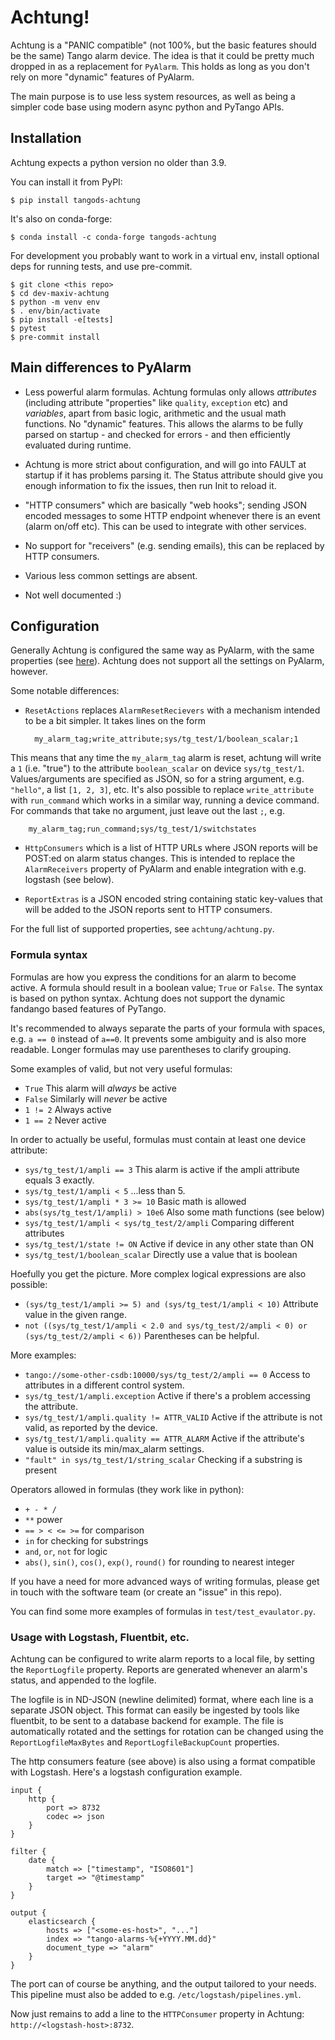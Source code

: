 Achtung!
========

Achtung is a "PANIC compatible" (not 100%, but the basic features should be the same) Tango alarm device. The idea is that it could be pretty much dropped in as a replacement for `PyAlarm`. This holds as long as you don't rely on more "dynamic" features of PyAlarm. 

The main purpose is to use less system resources, as well as being a simpler code base using modern async python and PyTango APIs.


## Installation

Achtung expects a python version no older than 3.9.

You can install it from PyPI:

    $ pip install tangods-achtung
    
It's also on conda-forge:

    $ conda install -c conda-forge tangods-achtung

For development you probably want to work in a virtual env, install optional deps for running tests, and use pre-commit.
    
    $ git clone <this repo>
    $ cd dev-maxiv-achtung
    $ python -m venv env
    $ . env/bin/activate
    $ pip install -e[tests]
    $ pytest
    $ pre-commit install


## Main differences to PyAlarm

- Less powerful alarm formulas. Achtung formulas only allows *attributes* (including attribute "properties" like `quality`, `exception` etc) and *variables*, apart from basic logic, arithmetic and the usual math functions. No "dynamic" features. This allows the alarms to be fully parsed on startup - and checked for errors - and then efficiently evaluated during runtime.

- Achtung is more strict about configuration, and will go into FAULT at startup if it has problems parsing it. The Status attribute should give you enough information to fix the issues, then run Init to reload it.

- "HTTP consumers" which are basically "web hooks"; sending JSON encoded messages to some HTTP endpoint whenever there is an event (alarm on/off etc). This can be used to integrate with other services. 

- No support for "receivers" (e.g. sending emails), this can be replaced by HTTP consumers.

- Various less common settings are absent.

- Not well documented :)


## Configuration

Generally Achtung is configured the same way as PyAlarm, with the same properties (see [here](https://tango-controls.readthedocs.io/projects/panic/en/latest/PyAlarmUserGuide.html#pyalarm-device-properties)). Achtung does not support all the settings on PyAlarm, however.

Some notable differences:

* `ResetActions` replaces `AlarmResetRecievers` with a mechanism intended to be a bit simpler. It takes lines on the form
    
        my_alarm_tag;write_attribute;sys/tg_test/1/boolean_scalar;1
    
 This means that any time the `my_alarm_tag` alarm is reset, achtung will write a `1` (i.e. "true") to the attribute `boolean_scalar` on device `sys/tg_test/1`. Values/arguments are specified as JSON, so for a string argument, e.g. `"hello"`, a list `[1, 2, 3]`, etc. It's also possible to replace `write_attribute` with `run_command` which works in a similar way, running a device command. For commands that take no argument, just leave out the last `;`, e.g.
 
        my_alarm_tag;run_command;sys/tg_test/1/switchstates
 
* `HttpConsumers` which is a list of HTTP URLs where JSON reports will be POST:ed on alarm status changes. This is intended to replace the `AlarmReceivers` property of PyAlarm and enable integration with e.g. logstash (see below).

* `ReportExtras` is a JSON encoded string containing static key-values that will be added to the JSON reports sent to HTTP consumers.

For the full list of supported properties, see `achtung/achtung.py`.


### Formula syntax

Formulas are how you express the conditions for an alarm to become active. A formula should result in a boolean value; `True` or `False`. The syntax is based on python syntax. Achtung does not support the dynamic fandango based features of PyTango.

It's recommended to always separate the parts of your formula with spaces, e.g. `a == 0` instead of `a==0`. It prevents some ambiguity and is also more readable. Longer formulas may use parentheses to clarify grouping.

Some examples of valid, but not very useful formulas:

- `True` This alarm will *always* be active
- `False` Similarly will *never* be active
- `1 != 2`  Always active
- `1 == 2`  Never active

In order to actually be useful, formulas must contain at least one device attribute:

- `sys/tg_test/1/ampli == 3` This alarm is active if the ampli attribute equals 3 exactly.
- `sys/tg_test/1/ampli < 5` ...less than 5.
- `sys/tg_test/1/ampli * 3 >= 10`  Basic math is allowed
- `abs(sys/tg_test/1/ampli) > 10e6`  Also some math functions (see below)
- `sys/tg_test/1/ampli < sys/tg_test/2/ampli` Comparing different attributes
- `sys/tg_test/1/state != ON` Active if device in any other state than ON
- `sys/tg_test/1/boolean_scalar` Directly use a value that is boolean

Hoefully you get the picture. More complex logical expressions are also possible:

- `(sys/tg_test/1/ampli >= 5) and (sys/tg_test/1/ampli < 10)` Attribute value in the given range.
- `not ((sys/tg_test/1/ampli < 2.0 and sys/tg_test/2/ampli < 0) or (sys/tg_test/2/ampli < 6))` Parentheses can be helpful.

More examples:

- `tango://some-other-csdb:10000/sys/tg_test/2/ampli == 0` Access to attributes in a different control system.
- `sys/tg_test/1/ampli.exception` Active if there's a problem accessing the attribute.
- `sys/tg_test/1/ampli.quality != ATTR_VALID` Active if the attribute is not valid, as reported by the device.
- `sys/tg_test/1/ampli.quality == ATTR_ALARM` Active if the attribute's value is outside its min/max_alarm settings.
- `"fault" in sys/tg_test/1/string_scalar` Checking if a substring is present

Operators allowed in formulas (they work like in python):
- `+ - * /`
- `**` power
- `== > < <= >=` for comparison
- `in` for checking for substrings
- `and`, `or`, `not` for logic
- `abs()`, `sin()`, `cos()`, `exp()`, `round()` for rounding to nearest integer

If you have a need for more advanced ways of writing formulas, please get in touch with the software team (or create an "issue" in this repo). 

You can find some more examples of formulas in `test/test_evaulator.py`.


### Usage with Logstash, Fluentbit, etc.

Achtung can be configured to write alarm reports to a local file, by setting the `ReportLogfile` property. Reports are generated whenever an alarm's status, and appended to the logfile.

The logfile is in ND-JSON (newline delimited) format, where each line is a separate JSON object. This format can easily be ingested by tools like fluentbit, to be sent to a database backend for example. The file is automatically rotated and the settings for rotation can be changed using the `ReportLogfileMaxBytes` and `ReportLogfileBackupCount` properties.

The http consumers feature (see above) is also using a format compatible with Logstash. Here's a logstash configuration example.

```
input {
    http {
        port => 8732
        codec => json
    }
}

filter {
    date {
        match => ["timestamp", "ISO8601"] 
        target => "@timestamp"
    }
}

output {
    elasticsearch {
        hosts => ["<some-es-host>", "..."]
        index => "tango-alarms-%{+YYYY.MM.dd}"
        document_type => "alarm"
    }
}
```
The port can of course be anything, and the output tailored to your needs. This pipeline must also be added to e.g. `/etc/logstash/pipelines.yml`.

Now just remains to add a line to the `HTTPConsumer` property in Achtung: `http://<logstash-host>:8732`.
